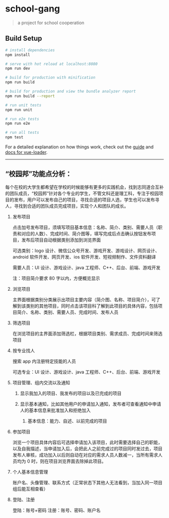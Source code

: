 # school-gang

> a project for school cooperation

## Build Setup

```bash
# install dependencies
npm install

# serve with hot reload at localhost:8080
npm run dev

# build for production with minification
npm run build

# build for production and view the bundle analyzer report
npm run build --report

# run unit tests
npm run unit

# run e2e tests
npm run e2e

# run all tests
npm test
```

For a detailed explanation on how things work, check out the [guide](http://vuejs-templates.github.io/webpack/) and [docs for vue-loader](http://vuejs.github.io/vue-loader).

---

## “校园邦”功能点分析：

每个在校的大学生都希望在学校的时候能够有更多的实践机会，找到志同道合互补的团队成员，“校园邦”针对各个专业的学生，不管文科还是理工科，专注于校园项目的发布，用户可以发布自己的项目，寻找合适的项目人选，学生也可以发布寻人，寻找到合适的团队成员完成项目，实现个人和团队的成长。

1. 发布项目

    点击加号发布项目，须填写项目基本信息：名称、简介、类别、需要人员（职责和对应的人数）、完成时间、简介图等，填写完成后点击确认按钮发布项目，发布后项目自动根据类别添加到浏览界面

    可选类别：logo 设计、微信公众号开发、游戏开发、游戏设计、网页设计、android 软件开发、网页开发、ios 软件开发、短视频制作、文件资料翻译

    需要人员：UI 设计、游戏设计、java 工程师、C++、后台、前端、游戏开发

    注：项目简介要求 80 字以内，方便概览显示

1. 浏览项目

    主界面根据类别分类展示出项目主要内容（简介图、名称、项目简介），可了解到该类别的其他项目，同时点击该项目科了解到此项目的具体内容，包括项目简介、名称、类别、需要人员、完成时间、发布人员

1. 筛选项目

    在浏览项目的主界面添加筛选栏，根据项目类别、需求成员、完成时间来筛选项目

1. 按专业找人

    搜索 app 内注册特定技能的人员

    可选专业：UI 设计、游戏设计、java 工程师、C++、后台、前端、游戏开发

1. 项目管理、组内交流以及通知

    1. 显示我加入的项目、我发布的项目以及已完成的项目

    1. 显示基本通知，比如其他用户的申请加入通知，发布者可查看通知中申请人的基本信息来批准加入和拒绝加入

        1. 基本信息：能力、自述、以前完成的项目

1. 参加项目

    浏览一个项目具体内容后可选择申请加入该项目，此时需要选择自己的职能，以及自我描述，当申请加入后，会把此人之前完成过的项目同时发过去，项目发布人审核，成功加入以后则自动在对应的需求人员人数减一，当所有需求人员均为 0 时，则在项目浏览界面去除掉此项目。

1. 个人基本信息管理

    账户名、头像管理、联系方式（正常状态下其他人无法看到，当加入同一项目组后能互相查看）

1. 登陆、注册

    登陆：账号+密码
    注册：账号、密码、账户名
